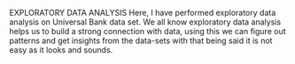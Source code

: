EXPLORATORY DATA ANALYSIS
Here, I have performed exploratory data analysis on Universal Bank data set.
We all know exploratory data analysis helps us to build a strong connection with data, using this we can figure out patterns and get insights from the data-sets with that being said it is not easy as it looks and sounds.
